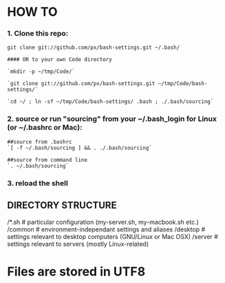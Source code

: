 # HOW TO

###  1. Clone this repo:
	git clone git://github.com/px/bash-settings.git ~/.bash/

	#### OR to your own Code directory

	`mkdir -p ~/tmp/Code/`

	`git clone git://github.com/px/bash-settings.git ~/tmp/Code/bash-settings/`

	`cd ~/ ; ln -sf ~/tmp/Code/bash-settings/ .bash ; ./.bash/sourcing`

###  2. source or run "sourcing" from your ~/.bash_login for Linux (or ~/.bashrc or Mac):

	##source from .bashrc
	`[ -f ~/.bash/sourcing ] && . ./.bash/sourcing`

	##source from command line
	`. ~/.bash/sourcing`

###  3. reload the shell

## DIRECTORY STRUCTURE

  /*.sh      # particular configuration (my-server.sh, my-macbook.sh etc.)
  /common    # environment-independant settings and aliases
  /desktop   # settings relevant to desktop computers (GNU/Linux or Mac OSX)
  /server    # settings relevant to servers (mostly Linux-related) 

# Files are stored in UTF8
